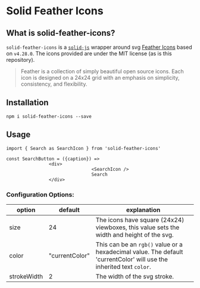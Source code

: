 # Solid Feather Icons

## What is solid-feather-icons?

`solid-feather-icons` is a [`solid-js`](https://github.com/ryansolid/solid) wrapper around svg [Feather Icons](https://feathericons.com) based on `v4.28.0`. The icons provided are under the MIT license (as is this repository).

> Feather is a collection of simply beautiful open source icons. Each icon is designed on a 24x24 grid with an emphasis on simplicity, consistency, and flexibility.

## Installation

```
npm i solid-feather-icons --save
```

## Usage

```
import { Search as SearchIcon } from 'solid-feather-icons'

const SearchButton = ({caption}) =>
				<div>
								<SearchIcon />
								Search
				</div>
```

### Configuration Options:

| option | default | explanation |
| --- | --- | --- |
| size | 24 | The icons have square (24x24) viewboxes, this value sets the width and height of the svg. |
| color | "currentColor" | This can be an `rgb()` value or a hexadecimal value. The default 'currentColor' will use the inherited text `color`. |
| strokeWidth | 2 | The width of the svg stroke. |
